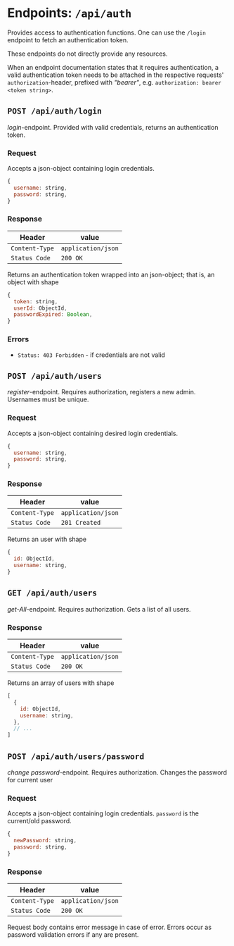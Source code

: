Endpoints: `/api/auth`
======================

Provides access to authentication functions. One can use the `/login` endpoint to fetch an authentication token.

These endpoints do not directly provide any resources.

When an endpoint documentation states that it requires authentication, a valid authentication token needs to be attached in the respective requests' `authorization`-header, prefixed with *"bearer"*, e.g. `authorization: bearer <token string>`.


`POST /api/auth/login`
----------------------

*login*-endpoint. Provided with valid credentials, returns an authentication token.

### Request
Accepts a json-object containing login credentials.
```js
{
  username: string,
  password: string,
}
```

### Response
| Header         | value              |
| -------------- | ------------------ |
| `Content-Type` | `application/json` |
| `Status Code`  | `200 OK`           |

Returns an authentication token wrapped into an json-object; that is, an object with shape
```js
{
  token: string,
  userId: ObjectId,
  passwordExpired: Boolean,
}
```

### Errors
 - `Status: 403 Forbidden` - if credentials are not valid


`POST /api/auth/users`
----------------------

*register*-endpoint. Requires authorization, registers a new admin. Usernames must be unique.

### Request
Accepts a json-object containing desired login credentials.
```js
{
  username: string,
  password: string,
}
```

### Response
| Header         | value              |
| -------------- | ------------------ |
| `Content-Type` | `application/json` |
| `Status Code`  | `201 Created`      |

Returns an user with shape
```js
{
  id: ObjectId,
  username: string,
}
```


`GET /api/auth/users`
----------------------

*get-All*-endpoint. Requires authorization. Gets a list of all users.

### Response
| Header         | value              |
| -------------- | ------------------ |
| `Content-Type` | `application/json` |
| `Status Code`  | `200 OK`           |

Returns an array of users with shape
```js
[
  {
    id: ObjectId,
    username: string,
  },
  // ...
]
```

`POST /api/auth/users/password`
----------------------

*change password*-endpoint. Requires authorization. Changes the password for current user

### Request
Accepts a json-object containing login credentials. `password` is the current/old password.
```js
{
  newPassword: string,
  password: string,
}
```

### Response
| Header         | value              |
| -------------- | ------------------ |
| `Content-Type` | `application/json` |
| `Status Code`  | `200 OK`           |

Request body contains error message in case of error. Errors occur as password validation errors if any are present.
